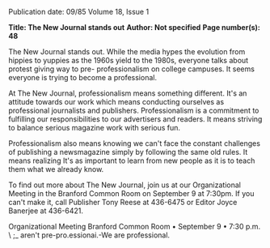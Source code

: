Publication date: 09/85
Volume 18, Issue 1

**Title:  The New Journal stands out**
**Author: Not specified**
**Page number(s): 48**

The New Journal stands out. While the media hypes the 
evolution from hippies to yuppies as the 1960s yield to the 
1980s, everyone talks about protest giving way to pre-
professionalism on college campuses. It seems everyone is 
trying to become a professional. 

At The New Journal, professionalism means something 
different. It's an attitude towards our work which means 
conducting ourselves as professional journalists and 
publishers. Professionalism is a commitment to fulfilling our 
responsibilities to our advertisers and readers. It means 
striving to balance serious magazine work with serious fun. 

Professionalism also means knowing we can't face the 
constant challenges of publishing a newsmagazine simply by 
following the same old rules. It means realizing It's as 
important to learn from new people as it is to teach them what 
we already know. 

To find out more about The New Journal, join us at our 
Organizational Meeting in the Branford Common Room on 
September 9 at 7:30pm. If you can't make it, call Publisher 
Tony Reese at 436-6475 or Editor Joyce Banerjee at 436-6421. 

Organizational Meeting 
Branford Common Room • September 9 • 7:30 p.m. 
\ ;_ aren't pre-pro.essionai.-We are professional.